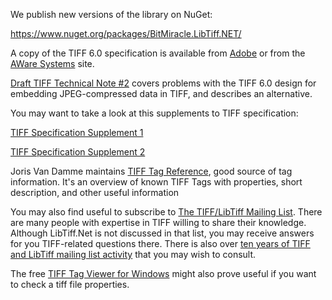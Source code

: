 We publish new versions of the library on NuGet:

https://www.nuget.org/packages/BitMiracle.LibTiff.NET/

A copy of the TIFF 6.0 specification is available from [Adobe](https://www.nuget.org/packages/BitMiracle.LibTiff.NET/) or from the [AWare Systems](https://www.awaresystems.be/imaging/tiff/specification/TIFF6.pdf) site.

[Draft TIFF Technical Note #2](https://www.awaresystems.be/imaging/tiff/specification/TIFFTechNote2.html) covers problems with the TIFF 6.0 design for embedding JPEG-compressed data in TIFF, and describes an alternative. 

You may want to take a look at this supplements to TIFF specification:

[TIFF Specification Supplement 1](https://www.awaresystems.be/imaging/tiff/specification/TIFFPM6.pdf)

[TIFF Specification Supplement 2](https://www.awaresystems.be/imaging/tiff/specification/TIFFphotoshop.pdf)

Joris Van Damme maintains [TIFF Tag Reference](https://www.awaresystems.be/imaging/tiff/tifftags.html), good source of tag information. It's an overview of known TIFF Tags with properties, short description, and other useful information 

You may also find useful to subscribe to [The TIFF/LibTiff Mailing List](http://lists.maptools.org/mailman/listinfo/tiff). There are many people with expertise in TIFF willing to share their knowledge. Although LibTiff.Net is not discussed in that list, you may receive answers for you TIFF-related questions there. There is also over [ten years of TIFF and LibTiff mailing list activity](https://www.awaresystems.be/imaging/tiff/tml.html) that you may wish to consult. 

The free [TIFF Tag Viewer for Windows](https://www.awaresystems.be/imaging/tiff/astifftagviewer.html) might also prove useful if you want to check a tiff file properties. 
